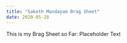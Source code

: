 ```yaml
---
title: "Saketh Mandayam Brag Sheet"
date: 2020-05-28
---
```

This is my Brag Sheet so Far: 
Placeholder Text
